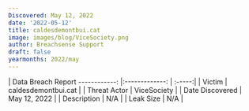 ```yaml
---
Discovered: May 12, 2022
date: '2022-05-12'
title: caldesdemontbui.cat
image: images/blog/ViceSociety.png
author: Breachsense Support
draft: false
yearmonths: 2022/may
---
```



| Data Breach Report
------------:   |:-------------:    | :-----:|
| Victim    | caldesdemontbui.cat      | 
| Threat Actor    | ViceSociety      | 
| Date Discovered    | May 12, 2022      | 
| Description    | N/A      | 
| Leak Size    | N/A      | 

